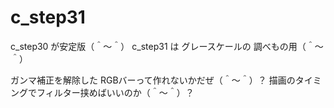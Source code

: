 # c_step31

c_step30 が安定版（＾～＾）
c_step31 は グレースケールの 調べもの用（＾～＾）

ガンマ補正を解除した RGBバーって作れないかだぜ（＾～＾）？
描画のタイミングでフィルター挟めばいいのか（＾～＾）？
